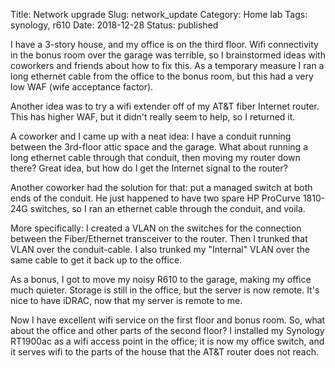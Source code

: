 Title: Network upgrade
Slug: network_update
Category: Home lab
Tags: synology, r610
Date: 2018-12-28
Status: published

I have a 3-story house, and my office is on the third floor.  Wifi connectivity in the bonus
room over the garage was terrible, so I brainstormed ideas with coworkers and friends about
how to fix this.  As a temporary measure I ran a long ethernet cable from the office to the
bonus room, but this had a very low WAF (wife acceptance factor).

Another idea was to try a wifi extender off of my AT&T fiber Internet router.  This has
higher WAF, but it didn't really seem to help, so I returned it.

A coworker and I came up with a neat idea: I have a conduit running between the 3rd-floor attic
space and the garage.  What about running a long ethernet cable through that conduit, then
moving my router down there?  Great idea, but how do I get the Internet signal to the router?

Another coworker had the solution for that: put a managed switch at both ends of the conduit.
He just happened to have two spare HP ProCurve 1810-24G switches, so I ran an ethernet cable
through the conduit, and voila.

More specifically: I created a VLAN on the switches for the connection between the Fiber/Ethernet
transceiver to the router.  Then I trunked that VLAN over the conduit-cable.  I also trunked my
"Internal" VLAN over the same cable to get it back up to the office.

As a bonus, I got to move my noisy R610 to the garage, making my office much quieter.  Storage
is still in the office, but the server is now remote.  It's nice to have iDRAC, now that my server
is remote to me.

Now I have excellent wifi service on the first floor and bonus room.  So, what about the office
and other parts of the second floor?  I installed my Synology RT1900ac as a wifi access point
in the office; it is now my office switch, and it serves wifi to the parts of the house that
the AT&T router does not reach.
